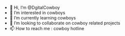 - 👋 Hi, I’m @DgitalCowboy
- 👀 I’m interested in cowboys
- 🌱 I’m currently learning cowboys
- 💞️ I’m looking to collaborate on cowboy related projects
- 📫 How to reach me : cowboy hotline

<!---
DgitalCowboy/DgitalCowboy is a ✨ special ✨ repository because its `README.md` (this file) appears on your GitHub profile.
You can click the Preview link to take a look at your changes.
--->

